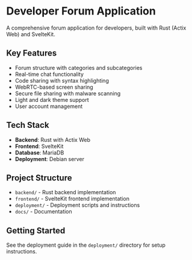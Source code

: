 # Developer Forum Application

A comprehensive forum application for developers, built with Rust (Actix Web) and SvelteKit.

## Key Features

- Forum structure with categories and subcategories
- Real-time chat functionality
- Code sharing with syntax highlighting
- WebRTC-based screen sharing
- Secure file sharing with malware scanning
- Light and dark theme support
- User account management

## Tech Stack

- **Backend**: Rust with Actix Web
- **Frontend**: SvelteKit
- **Database**: MariaDB
- **Deployment**: Debian server

## Project Structure

- `backend/` - Rust backend implementation
- `frontend/` - SvelteKit frontend implementation
- `deployment/` - Deployment scripts and instructions
- `docs/` - Documentation

## Getting Started

See the deployment guide in the `deployment/` directory for setup instructions. 